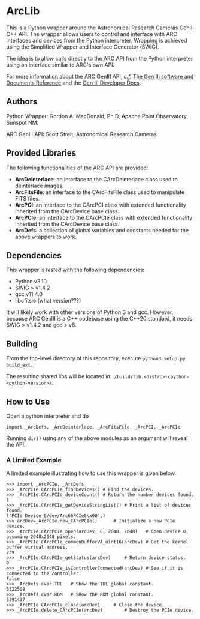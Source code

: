# ArcLib

This is a Python wrapper around the Astronomical Research Cameras GenIII C++ API. The wrapper allows users to control and interface with ARC interfaces and devices from the Python interpreter. Wrapping is achieved using the Simplified Wrapper and Interface Generator (SWIG).

The idea is to allow calls directly to the ARC API from the Python interpreter using an interface similar to ARC's own API.

For more information about the ARC GenIII API, *c.f.* [The Gen III software and Documents Reference](http://www.astro-cam.com/Gen3Software.php) and the [Gen III Developer Docs](http://www.astro-cam.com/DOCUMENTS/GenIII/arc_api/v3.6.2/).

## Authors

Python Wrapper: Gordon A. MacDonald, Ph.D, Apache Point Observatory, Sunspot NM.

ARC GenIII API: Scott Streit, Astronomical Research Cameras.

## Provided Libraries

The following functionalities of the ARC API are provided:

+ **ArcDeinterlace**: an interface to the CArcDeinterlace class used to deinterlace images.
+ **ArcFitsFile**: an interface to the CArcFitsFile class used to manipulate FITS files.
+ **ArcPCI**: an interface to the CArcPCI class with extended functionality inherited from the CArcDevice base class.
+ **ArcPCIe**: an interface to the CArcPCIe class with extended functionality inherited from the CArcDevice base class.
+ **ArcDefs**: a collection of global variables and constants needed for the above wrappers to work. 

## Dependencies

This wrapper is *tested* with the following dependencies:

+ Python v3.10
+ SWIG > v1.4.2
+ gcc v11.4.0
+ libcfitsio (what version???)

It will likely work with other versions of Python 3 and gcc. However, because ARC GenIII is a C++ codebase using the C++20 standard, it needs SWIG > v1.4.2 and gcc > v8.

## Building

From the top-level directory of this repository, execute ```python3 setup.py build_ext```.

The resulting shared libs will be located in ```./build/lib.<distro>-cpython-<python-version>/```.

## How to Use

Open a python interpreter and do

```import _ArcDefs, _ArcDeinterlace, _ArcFitsFile, _ArcPCI, _ArcPCIe```

Running ```dir()``` using any of the above modules as an argument will reveal the API.

### A Limited Example

A limited example illustrating how to use this wrapper is given below.

```
>>> import _ArcPCIe, _ArcDefs
>>> _ArcPCIe.CArcPCIe_findDevices()	# Find the devices.
>>> _ArcPCIe.CArcPCIe_deviceCount()	# Return the number devices found.
1
>>> _ArcPCIe.CArcPCIe_getDeviceStringList()	# Print a list of devices found.
('PCIe Device 0/dev/Arc66PCIe0\x00',)
>>> arcDev=_ArcPCIe.new_CArcPCIe()		# Initialize a new PCIe device.
>>> _ArcPCIe.CArcPCIe_open(arcDev, 0, 2048, 2048)	# Open device 0, assuming 2048x2048 pixels.
>>> _ArcPCIe.CArcPCIe_commonBufferVA_uint16(arcDev)	# Get the kernel buffer virtual address.
239
>>> _ArcPCIe.CArcPCIe_getStatus(arcDev)		# Return device status.
0
>>> _ArcPCIe.CArcPCIe_isControllerConnected(arcDev)	# See if it is connected to the controller.
False
>>> _ArcDefs.cvar.TDL	# Show the TDL global constant.
5522508
>>> _ArcDefs.cvar.RDM	# SHow the RDM global constant.
5391437
>>> _ArcPCIe.CArcPCIe_close(arcDev)		# Close the device.
>>> _ArcPCIe.delete_CArcPCIe(arcDev)		# Destroy the PCIe device.
```

